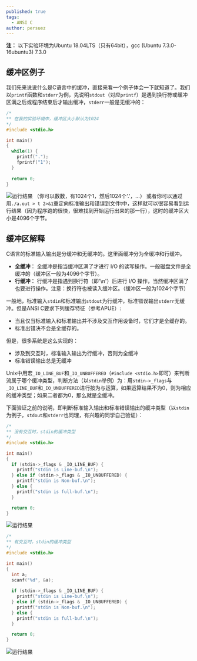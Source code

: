 ```yaml
---
published: true
tags:
  - ANSI C
author: persuez
---
```

**注：** 以下实验环境为Ubuntu 18.04LTS（只有64bit），gcc (Ubuntu 7.3.0-16ubuntu3) 7.3.0
## 缓冲区例子
我们先来说说什么是C语言中的缓冲，直接来看一个例子体会一下就知道了。我们以```printf```函数和```stderr```为例，先说明```stdout```（对应```printf```）是遇到换行符或缓冲区满之后或程序结束后才输出缓冲，```stderr```一般是无缓冲的：

``` c
/*
** 在我的实验环境中，缓冲区大小默认为1024
*/
#include <stdio.h>

int main()
{
  while(1) {
    printf(".");
    fprintf("1");
  }
  
  return 0;
}
```

![运行结果](https://ws1.sinaimg.cn/large/006aPatNgy1ft2t40xeigj30qp0r10t5.jpg)
（你可以数数，有1024个1，然后1024个'.'，...）
或者你可以通过用```./a.out > t 2>&1```重定向标准输出和错误到文件t中，这样就可以很容易看到运行结果（因为程序跑的很快，很难找到开始运行出来的那一行），这时的缓冲区大小是4096个字节。

## 缓冲区解释
C语言的标准输入输出是分缓冲和无缓冲的。这里面缓冲分为全缓冲和行缓冲。

- **全缓冲**： 全缓冲是指当缓冲区满了才进行 I/O 的读写操作。一般磁盘文件是全缓冲的（缓冲区一般为4096个字节）。
- **行缓冲**： 行缓冲是指遇到换行符（即'\n'）后进行 I/O 操作，当然缓冲区满了也要进行操作。注意：换行符也被读入缓冲区。（缓冲区一般为1024个字节）

一般地，标准输入```stdin```和标准输出```stdout```为行缓冲，标准错误输出```stderr```无缓冲。但是ANSI C要求下列缓存特征（参考APUE）:

- 当且仅当标准输入和标准输出并不涉及交互作用设备时，它们才是全缓存的。 
- 标准出错决不会是全缓存的。 

但是，很多系统是这么实现的：

- 涉及到交互时，标准输入输出为行缓冲，否则为全缓冲
- 标准错误输出总是无缓冲

Unix中用宏```_IO_LINE_BUF```和```_IO_UNBUFFERED```（```#include <stdio.h>```即可）来判断流属于哪个缓冲类型，判断方法（以```stdin```举例）为：用```stdin->_flags```与```_IO_LINE_BUF```和```_IO_UNBUFFERED```进行按为与运算，如果运算结果不为0，则为相应的缓冲类型；如果二者都为0，那么就是全缓冲。

下面验证之前的说明，即判断标准输入输出和标准错误输出的缓冲类型（以```stdin```为例子，```stdout```和```stderr```也同理，有兴趣的同学自己验证）：

``` c
/*
** 没有交互时，stdin的缓冲类型
*/
#include <stdio.h>

int main()
{
  if (stdin->_flags & _IO_LINE_BUF) {
    printf("stdin is Line-buf.\n");
  } else if (stdin->_flags & _IO_UNBUFFERED) {
    printf("stdin is Non-buf.\n");
  } else {
    printf("stdin is full-buf.\n");
  }

  return 0;
}
```

![运行结果](https://ws1.sinaimg.cn/large/006aPatNgy1ft2pq19pizj30d804zwer.jpg)


``` c
/*
** 有交互时，stdin的缓冲类型
*/
#include <stdio.h>

int main()
{
  int a;
  scanf("%d", &a);
  
  if (stdin->_flags & _IO_LINE_BUF) {
    printf("stdin is Line-buf.\n");
  } else if (stdin->_flags & _IO_UNBUFFERED) {
    printf("stdin is Non-buf.\n");
  } else {
    printf("stdin is full-buf.\n");
  }

  return 0;
}
```

![运行结果](https://ws1.sinaimg.cn/large/006aPatNgy1ft2rvng0fkj30dp05qwer.jpg)